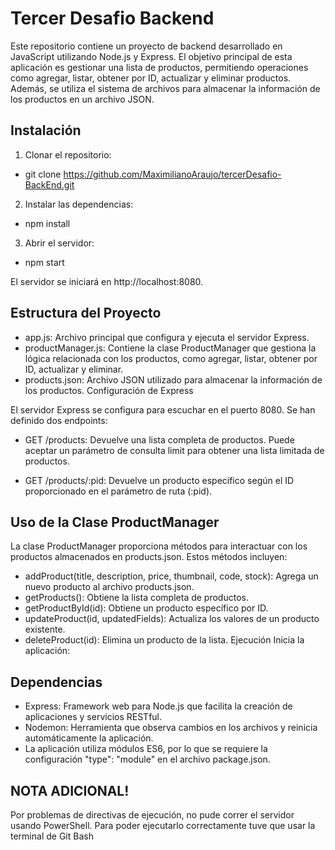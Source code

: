 # Tercer Desafio Backend
Este repositorio contiene un proyecto de backend desarrollado en JavaScript utilizando Node.js y Express. El objetivo principal de esta aplicación es gestionar una lista de productos, permitiendo operaciones como agregar, listar, obtener por ID, actualizar y eliminar productos. Además, se utiliza el sistema de archivos para almacenar la información de los productos en un archivo JSON.


## Instalación
1) Clonar el repositorio:
- git clone https://github.com/MaximilianoAraujo/tercerDesafio-BackEnd.git

2) Instalar las dependencias:
- npm install

3) Abrir el servidor:
- npm start

El servidor se iniciará en http://localhost:8080.


## Estructura del Proyecto
- app.js: Archivo principal que configura y ejecuta el servidor Express.
- productManager.js: Contiene la clase ProductManager que gestiona la lógica relacionada con los productos, como agregar, listar, obtener por ID, actualizar y eliminar.
- products.json: Archivo JSON utilizado para almacenar la información de los productos.
Configuración de Express

El servidor Express se configura para escuchar en el puerto 8080. Se han definido dos endpoints:

- GET /products: Devuelve una lista completa de productos. Puede aceptar un parámetro de consulta limit para obtener una lista limitada de productos.

- GET /products/:pid: Devuelve un producto específico según el ID proporcionado en el parámetro de ruta (:pid).


## Uso de la Clase ProductManager
La clase ProductManager proporciona métodos para interactuar con los productos almacenados en products.json. Estos métodos incluyen:

- addProduct(title, description, price, thumbnail, code, stock): Agrega un nuevo producto al archivo products.json.
- getProducts(): Obtiene la lista completa de productos.
- getProductById(id): Obtiene un producto específico por ID.
- updateProduct(id, updatedFields): Actualiza los valores de un producto existente.
- deleteProduct(id): Elimina un producto de la lista.
Ejecución
Inicia la aplicación:


## Dependencias
- Express: Framework web para Node.js que facilita la creación de aplicaciones y servicios RESTful.
- Nodemon: Herramienta que observa cambios en los archivos y reinicia automáticamente la aplicación.
- La aplicación utiliza módulos ES6, por lo que se requiere la configuración "type": "module" en el archivo package.json.


## NOTA ADICIONAL!
Por problemas de directivas de ejecución, no pude correr el servidor usando PowerShell. Para poder ejecutarlo correctamente tuve que usar la terminal de Git Bash